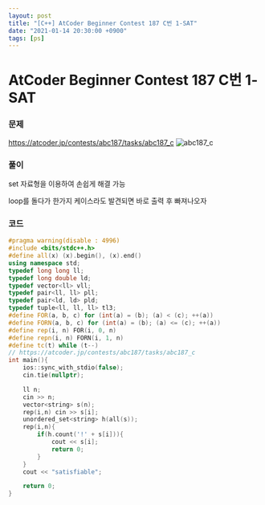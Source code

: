 ```yaml
---
layout: post
title: "[C++] AtCoder Beginner Contest 187 C번 1-SAT"
date: "2021-01-14 20:30:00 +0900"
tags: [ps]
---
```


# AtCoder Beginner Contest 187 C번 1-SAT
### 문제

https://atcoder.jp/contests/abc187/tasks/abc187_c
![abc187_c](https://i.imgur.com/o05Ytpp.png)
  
  
### 풀이

set 자료형을 이용하여 손쉽게 해결 가능

loop를 돌다가 한가지 케이스라도 발견되면 바로 출력 후 빠져나오자

### 코드

```cpp
#pragma warning(disable : 4996)
#include <bits/stdc++.h>
#define all(x) (x).begin(), (x).end()
using namespace std;
typedef long long ll;
typedef long double ld;
typedef vector<ll> vll;
typedef pair<ll, ll> pll;
typedef pair<ld, ld> pld;
typedef tuple<ll, ll, ll> tl3;
#define FOR(a, b, c) for (int(a) = (b); (a) < (c); ++(a))
#define FORN(a, b, c) for (int(a) = (b); (a) <= (c); ++(a))
#define rep(i, n) FOR(i, 0, n)
#define repn(i, n) FORN(i, 1, n)
#define tc(t) while (t--)
// https://atcoder.jp/contests/abc187/tasks/abc187_c
int main(){
    ios::sync_with_stdio(false);
    cin.tie(nullptr);

    ll n;
    cin >> n;
    vector<string> s(n);
    rep(i,n) cin >> s[i];
    unordered_set<string> h(all(s));
    rep(i,n){
        if(h.count('!' + s[i])){
            cout << s[i];
            return 0;
        }
    }
    cout << "satisfiable";

    return 0;
}
```
